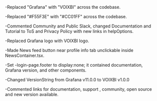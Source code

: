 -Replaced "Grafana" with "VOIXBI" across the codebase.

-Replaced "#F55F3E" with "#CC01FF" across the codebase.

-Commented Community and Public Slack, changed Documentation and Tutorial to ToS and Privacy Policy with new links in helpOptions.

-Replaced Grafana logo with VOIXBI logo.

-Made News feed button near profile info tab unclickable inside NewsContainer.tsx.

-Set -login-page.footer to display:none;
it contained documentation, Grafana version, and other components.

-Changed VersionString from Grafana v11.0.0 to VOIXBI v1.0.0

-Commented links for documentation, support , community, open source and new version available.
